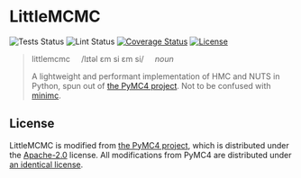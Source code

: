 # LittleMCMC

![Tests Status](https://github.com/eigenfoo/littlemcmc/workflows/tests/badge.svg)
![Lint Status](https://github.com/eigenfoo/littlemcmc/workflows/lint/badge.svg)
[![Coverage Status](https://codecov.io/gh/eigenfoo/littlemcmc/branch/master/graph/badge.svg)](https://codecov.io/gh/eigenfoo/littlemcmc)
[![License](https://img.shields.io/github/license/eigenfoo/littlemcmc)](https://github.com/eigenfoo/littlemcmc/blob/master/LICENSE.littlemcmc.txt)

> littlemcmc &nbsp; &nbsp; /lɪtəl ɛm si ɛm si/ &nbsp; &nbsp; _noun_
>
> A lightweight and performant implementation of HMC and NUTS in Python, spun
> out of [the PyMC4 project](https://github.com/pymc-devs/pymc4). Not to be
> confused with [minimc](https://github.com/ColCarroll/minimc).

## License

LittleMCMC is modified from [the PyMC4
project](https://github.com/pymc-devs/pymc4/), which is distributed under the
[Apache-2.0](https://github.com/pymc-devs/pymc4/blob/master/LICENSE.txt)
license. All modifications from PyMC4 are distributed under [an identical
license](https://github.com/eigenfoo/littlemcmc/blob/master/LICENSE).
